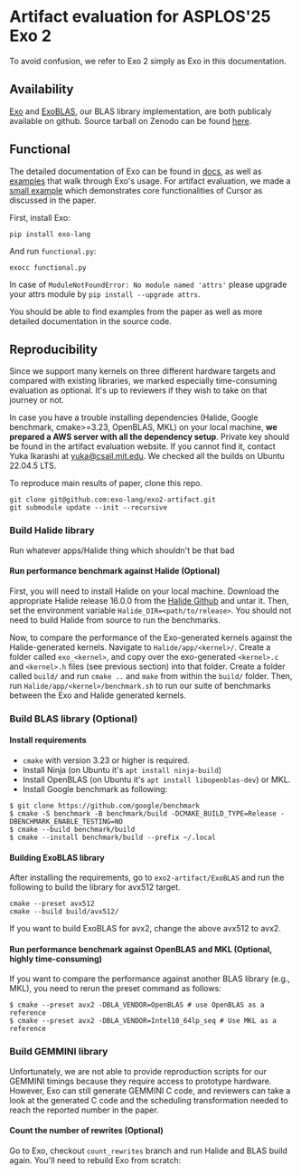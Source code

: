 # Artifact evaluation for ASPLOS'25 Exo 2

To avoid confusion, we refer to Exo 2 simply as Exo in this documentation.

## Availability

[Exo](https://github.com/exo-lang/exo) and [ExoBLAS](https://github.com/exo-lang/ExoBLAS), our BLAS library implementation, are both publicaly available on github.
Source tarball on Zenodo can be found [here](...).

## Functional

The detailed documentation of Exo can be found in [docs](https://github.com/exo-lang/exo/tree/main/docs), as well as [examples](https://github.com/exo-lang/exo/tree/main/examples) that walk through Exo's usage.
For artifact evaluation, we made a [small example](functional.py) which demonstrates core functionalities of Cursor as discussed in the paper.

First, install Exo:
```
pip install exo-lang
```

And run `functional.py`:
```
exocc functional.py
```
In case of `ModuleNotFoundError: No module named 'attrs'` please upgrade your attrs module by `pip install --upgrade attrs`.

You should be able to find examples from the paper as well as more detailed documentation in the source code.


## Reproducibility

Since we support many kernels on three different hardware targets and compared with existing libraries, we marked especially time-consuming evaluation as optional. It's up to reviewers if they wish to take on that journey or not.

In case you have a trouble installing dependencies (Halide, Google benchmark, cmake>=3.23, OpenBLAS, MKL) on your local machine, **we prepared a AWS server with all the dependency setup**. Private key should be found in the artifact evaluation website. If you cannot find it, contact Yuka Ikarashi at [yuka@csail.mit.edu](mailto:yuka@csail.mit.edu).
We checked all the builds on Ubuntu 22.04.5 LTS.

To reproduce main results of paper, clone this repo.
```
git clone git@github.com:exo-lang/exo2-artifact.git
git submodule update --init --recursive
```

### Build Halide library

Run whatever apps/Halide thing which shouldn't be that bad

#### Run performance benchmark against Halide (Optional)

First, you will need to install Halide on your local machine. Download the appropriate Halide release 16.0.0 from the [Halide Github](https://github.com/halide/Halide/releases/tag/v16.0.0) and untar it. Then, set the environment variable `Halide_DIR=<path/to/release>`. You should not need to build Halide from source to run the benchmarks.

Now, to compare the performance of the Exo-generated kernels against the Halide-generated kernels. Navigate to `Halide/app/<kernel>/`. Create a folder called `exo_<kernel>`, and copy over the exo-generated `<kernel>.c` and `<kernel>.h` files (see previous section) into that folder. Create a folder called `build/` and run `cmake ..` and `make` from within the `build/` folder. Then, run `Halide/app/<kernel>/benchmark.sh` to run our suite of benchmarks between the Exo and Halide generated kernels.

### Build BLAS library (Optional)

####  Install requirements

- `cmake` with version 3.23 or higher is required.
- Install Ninja (on Ubuntu it's `apt install ninja-build`)
- Install OpenBLAS (on Ubuntu it's `apt install libopenblas-dev`) or MKL.
- Install Google benchmark as following:
```
$ git clone https://github.com/google/benchmark
$ cmake -S benchmark -B benchmark/build -DCMAKE_BUILD_TYPE=Release -DBENCHMARK_ENABLE_TESTING=NO
$ cmake --build benchmark/build
$ cmake --install benchmark/build --prefix ~/.local
```

#### Building ExoBLAS library

After installing the requirements, go to `exo2-artifact/ExoBLAS` and run the following to build the library for avx512 target.
```
cmake --preset avx512
cmake --build build/avx512/
```
If you want to build ExoBLAS for avx2, change the above avx512 to avx2.


#### Run performance benchmark against OpenBLAS and MKL (Optional, highly time-consuming)

If you want to compare the performance against another BLAS library (e.g., MKL), you need to rerun the preset command as follows:
```
$ cmake --preset avx2 -DBLA_VENDOR=OpenBLAS # use OpenBLAS as a reference
$ cmake --preset avx2 -DBLA_VENDOR=Intel10_64lp_seq # Use MKL as a reference
```


### Build GEMMINI library
Unfortunately, we are not able to provide reproduction scripts for our GEMMINI timings because they require access to prototype hardware. However, Exo can still generate GEMMINI C code, and reviewers can take a look at the generated C code and the scheduling transformation needed to reach the reported number in the paper.


#### Count the number of rewrites (Optional)

Go to Exo, checkout `count_rewrites` branch and run Halide and BLAS build again.
You'll need to rebuild Exo from scratch:


